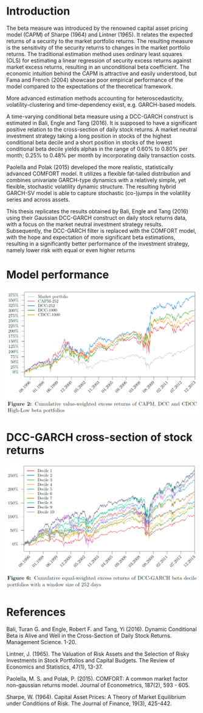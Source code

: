 # Introduction

The beta measure was introduced by the renowned capital asset pricing model (CAPM) of Sharpe (1964) and Lintner (1965). It relates the expected returns of a security to the market portfolio returns. The resulting measure is the sensitivity of the security returns to changes in the market portfolio returns. The traditional estimation method uses ordinary least squares (OLS) for estimating a linear regression of security excess returns against market excess returns, resulting in an unconditional beta coefficient. The economic intuition behind the CAPM is attractive and easily understood, but Fama and French (2004) showcase poor empirical performance of the model compared to the expectations of the theoretical framework.

More advanced estimation methods accounting for heteroscedasticity, volatility-clustering and time-dependency exist, e.g. GARCH-based models.

A time-varying conditional beta measure using a DCC-GARCH construct is estimated in Bali, Engle and Tang (2016). It is supposed to have a significant positive relation to the cross-section of daily stock returns. A market neutral investment strategy taking a long position in stocks of the highest conditional beta decile and a short position in stocks of the lowest conditional beta decile yields alphas in the range of 0.60% to 0.80% per month; 0.25% to 0.48% per month by incorporating daily transaction costs.

Paolella and Polak (2015) developed the more realistic, statistically advanced COMFORT model. It utilizes a flexible fat-tailed distribution and combines univariate GARCH-type dynamics with a relatively simple, yet flexible, stochastic volatility dynamic structure. The resulting hybrid GARCH-SV model is able to capture stochastic (co-)jumps in the volatility series and across assets.

This thesis replicates the results obtained by Bali, Engle and Tang (2016) using their Gaussian DCC-GARCH construct on daily stock returns data, with a focus on the market neutral investment strategy results. Subsequently, the DCC-GARCH filter is replaced with the COMFORT model, with the hope and expectation of more significant beta estimations, resulting in a significantly better performance of the investment strategy, namely lower risk with equal or even higher returns

# Model performance

![Performance of models investigated](models_performance.png)

# DCC-GARCH cross-section of stock returns

![DCC-GARCH cross-section of stock returns](DCC-GARCH_deciles.png)

# References

Bali, Turan G. and Engle, Robert F. and Tang, Yi (2016). Dynamic Conditional Beta is Alive and Well in the Cross-Section of Daily Stock Returns. Management Science. 1-20. 

Lintner, J. (1965). The Valuation of Risk Assets and the Selection of Risky Investments in Stock Portfolios and Capital Budgets. The Review of Economics and Statistics, 47(1), 13-37.

Paolella, M. S. and Polak, P. (2015). COMFORT: A common market factor non-gaussian returns model. Journal of Econometrics, 187(2), 593 - 605.

Sharpe, W. (1964). Capital Asset Prices: A Theory of Market Equilibrium under Conditions of Risk. The Journal of Finance, 19(3), 425-442.